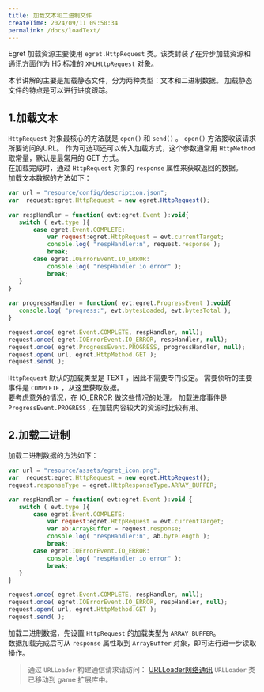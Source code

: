 ```yaml
---
title: 加载文本和二进制文件
createTime: 2024/09/11 09:50:34
permalink: /docs/loadText/
---
```

Egret 加载资源主要使用 `egret.HttpRequest` 类。该类封装了在异步加载资源和通讯方面作为 H5 标准的 `XMLHttpRequest` 对象。

本节讲解的主要是加载静态文件，分为两种类型：文本和二进制数据。
加载静态文件的特点是可以进行进度跟踪。

## 1.加载文本   

`HttpRequest` 对象最核心的方法就是 `open()` 和 `send()` 。  `open()` 方法接收该请求所要访问的URL。 作为可选项还可以传入加载方式，这个参数通常用 `HttpMethod` 取常量，默认是最常用的 GET 方式。       
在加载完成时，通过 `HttpRequest` 对象的 `response` 属性来获取返回的数据。    
加载文本数据的方法如下：   

```javascript
var url = "resource/config/description.json";
var  request:egret.HttpRequest = new egret.HttpRequest();
        
var respHandler = function( evt:egret.Event ):void{
   switch ( evt.type ){
       case egret.Event.COMPLETE:
           var request:egret.HttpRequest = evt.currentTarget;
           console.log( "respHandler:n", request.response );
           break;
       case egret.IOErrorEvent.IO_ERROR:
           console.log( "respHandler io error" );
           break;
   }
}
        
var progressHandler = function( evt:egret.ProgressEvent ):void{
   console.log( "progress:", evt.bytesLoaded, evt.bytesTotal );
}

request.once( egret.Event.COMPLETE, respHandler, null);
request.once( egret.IOErrorEvent.IO_ERROR, respHandler, null);
request.once( egret.ProgressEvent.PROGRESS, progressHandler, null);
request.open( url, egret.HttpMethod.GET ); 
request.send( );
```
`HttpRequest` 默认的加载类型是 TEXT ，因此不需要专门设定。
需要侦听的主要事件是 `COMPLETE` ，从这里获取数据。   
要考虑意外的情况，在 IO_ERROR 做这些情况的处理。
加载进度事件是 `ProgressEvent.PROGRESS` , 在加载内容较大的资源时比较有用。

## 2.加载二进制   
加载二进制数据的方法如下：

```javascript
var url = "resource/assets/egret_icon.png";
var  request:egret.HttpRequest = new egret.HttpRequest();
request.responseType = egret.HttpResponseType.ARRAY_BUFFER;

var respHandler = function( evt:egret.Event ):void {
   switch ( evt.type ){
       case egret.Event.COMPLETE:
           var request:egret.HttpRequest = evt.currentTarget;
           var ab:ArrayBuffer = request.response;
           console.log( "respHandler:n", ab.byteLength );
           break;
       case egret.IOErrorEvent.IO_ERROR:
           console.log( "respHandler io error" );
           break;
   }
}

request.once( egret.Event.COMPLETE, respHandler, null);
request.once( egret.IOErrorEvent.IO_ERROR, respHandler, null);
request.open( url, egret.HttpMethod.GET );
request.send( );
```
加载二进制数据，先设置 `HttpRequest` 的加载类型为 `ARRAY_BUFFER`。   
数据加载完成后可从 `response` 属性取到 `ArrayBuffer` 对象，即可进行进一步读取操作。  

>通过 `URLLoader` 构建通信请求请访问：
[URLLoader网络通讯](../../../extension/game/URLLoaderNetwork/README.md)
`URLLoader` 类已移动到 game 扩展库中。
